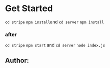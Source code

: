 <h1>Get Started</h1>
<code>cd stripe</code>
<code>npm install</code>and <code>cd server</code> <code>npm install</code>
<h3>after</h3>
<code>cd stripe</code> <code>npm start</code> and <code>cd server</code> <code>node index.js</code>
<h2>Author: <style color:yellow>Itachi Uchiha </style> </h2>
